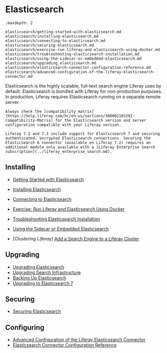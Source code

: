 # Elasticsearch

```{toctree}
:maxdepth: 2

elasticsearch/getting-started-with-elasticsearch.md
elasticsearch/installing-elasticsearch.md
elasticsearch/connecting-to-elasticsearch.md
elasticsearch/securing-elasticsearch.md
elasticsearch/exercise-run-liferay-and-elasticsearch-using-docker.md
elasticsearch/troubleshooting-elasticsearch-installation.md
elasticsearch/using-the-sidecar-or-embedded-elasticsearch.md
elasticsearch/upgrading_elasticsearch.md
elasticsearch/elasticsearch-connector-configuration-reference.md
elasticsearch/advanced-configuration-of-the-liferay-elasticsearch-connector.md
```

Elasticsearch is the highly scalable, full-text search engine Liferay uses by default. Elasticsearch is bundled with Liferay for non-production purposes. In production, Liferay requires Elasticsearch running on a separate remote server.

```{important}
Always check the [compatibility matrix](https://help.liferay.com/hc/en-us/sections/360002103292-Compatibility-Matrix) for the Elasticsearch version and server configuration compatible with your Liferay version.
```

```{important}
Liferay 7.2 and 7.3 include support for Elasticsearch 7 and securing authenticated, encrypted Elasticsearch connections. Securing the Elasticsearch 6 connector (available on Liferay 7.2) requires an additional module only available with a [Liferay Enterprise Search subscription](../liferay_enterprise_search.md).
```

## Installing

- [Getting Started with Elasticsearch](elasticsearch/getting-started-with-elasticsearch.md)
- [Installing Elasticsearch](elasticsearch/installing-elasticsearch.md)
- [Connecting to Elasticsearch](elasticsearch/connecting-to-elasticsearch.md)
- [Exercise: Run Liferay and Elasticsearch Using Docker](elasticsearch/exercise-run-liferay-and-elasticsearch-using-docker.md)
- [Troubleshooting Elasticsearch Installation](elasticsearch/troubleshooting-elasticsearch-installation.md)
- [Using the Sidecar or Embedded Elasticsearch](elasticsearch/using-the-sidecar-or-embedded-elasticsearch.md)

- _[Clustering Liferay]_ [Add a Search Engine to a Liferay Cluster](../../installation-and-upgrades/setting-up-liferay/clustering-for-high-availability/example-creating-a-simple-dxp-cluster.md#start-a-search-engine-server)

## Upgrading

- [Upgrading Elasticsearch](elasticsearch/upgrading_elasticsearch.md)
- [Upgrading Search Infrastructure](elasticsearch/upgrading-elasticsearch/upgrading-search-infrastructure.md)
- [Backing Up Elasticsearch](elasticsearch/upgrading-elasticsearch/backing-up-elasticsearch.md)
- [Upgrading to Elasticsearch 7](elasticsearch/upgrading-elasticsearch/upgrading-to-elasticsearch-7.md)

## Securing

- [Securing Elasticsearch](elasticsearch/securing-elasticsearch.md)

## Configuring

- [Advanced Configuration of the Liferay Elasticsearch Connector](elasticsearch/advanced-configuration-of-the-liferay-elasticsearch-connector.md)
- [Elasticsearch Connector Configuration Reference](elasticsearch/elasticsearch-connector-configuration-reference.md)
